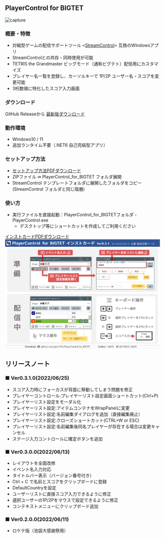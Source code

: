 ## PlayerControl for BIGTET

![capture](https://user-images.githubusercontent.com/87809679/175765945-74904b8b-928e-4ebb-9bda-f8c4e2a612a2.gif)

### 概要・特徴

- 対戦型ゲームの配信サポートツール <[StreamControl](http://streamcontroljapan.blog.jp/)> 互換のWindowsアプリ
- StreamControlとの共存・同時使用が可能
- TETRIS the Grandmaster ビッグモード（通称ビグテト）配信用にカスタマイズ
- プレイヤー名一覧を登録し、カーソルキーで 1P/2P ユーザー名・スコアを変更可能
- 3桁数値に特化したスコア入力画面

### ダウンロード

GitHub Releaseから [最新版ダウンロード](https://github.com/gans1971/PlayerControl_for_BIGTET/releases/)

### 動作環境

- Windows10 / 11
- 追加ランタイム不要（.NET6 自己完結型アプリ）

### セットアップ方法

- [セットアップ方法PDFダウンロード](/Manual/PlayerControlForBIGTET_Setup.pdf)
- ZIPファイル ⇛ PlayerControl_for_BIGTET フォルダ展開
- StreamControl テンプレートフォルダに展開したフォルダをコピー(StreamControl フォルダと同じ階層)

### 使い方

- 実行ファイルを直接起動：PlayerControl_for_BIGTETフォルダ - PlayerControl.exe
  - デスクトップ等にショートカットを作成してご利用ください

[インストカードPDFダウンロード](/Manual/PlayerControlForBIGTET_InstCard_v0.3.1.pdf)
![InstCard](Images/InstCard.png)

## リリースノート

### ■ Ver0.3.1.0(2022/06/25)

- スコア入力時にフォーカスが背面に移動してしまう問題を修正
- プレイヤーコントロール:プレイヤーリスト設定画面ショートカット(Ctrl+P)
- プレイヤーリスト設定をモーダル化
- プレイヤーリスト設定:アイテムコンテナをWrapPanelに変更
- プレイヤーリスト設定:名前編集ダイアログを追加（直接編集廃止）
- プレイヤーリスト設定:クローズショートカット(CTRL+W or ESC)
- プレイヤーリスト設定:名前編集後同名プレイヤーが存在する場合は変更キャンセル
- ステージ入力コントロールに確定ボタンを追加

### ■ Ver0.3.0.0(2022/06/13)

- レイアウトを全面改修
- イベント名入力対応
- タイトルバー表示（バージョン番号付き）
- Ctrl + C で名前とスコアをクリップボードに登録
- DefaultCountryを設定
- ユーザーリストに直接スコア入力できるように修正
- 選択ユーザーの1P/2Pをマウスで設定できるように修正
- コンテキストメニューにクリップボード追加

### ■ Ver0.2.0.0(2022/06/11)
- ロケテ版（池袋大感謝祭用）
